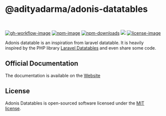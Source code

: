 # @adityadarma/adonis-datatables

<br />

[![gh-workflow-image]][gh-workflow-url] [![npm-image]][npm-url] [![npm-downloads]][npm-downloads] ![][typescript-image] [![license-image]][license-url]

Adonis datatable is an inspiration from laravel datatable. It is heavily inspired by the PHP library [Laravel Datatables](https://yajrabox.com/docs/laravel-datatables) and even share some code.

## Official Documentation

The documentation is available on the [Website](https://adityadarma.github.io/adonis-datatables-docs)

## License

Adonis Datatables is open-sourced software licensed under the [MIT license](LICENSE.md).

[gh-workflow-image]: https://img.shields.io/github/actions/workflow/status/adityadarma/adonis-datatables/release.yml?style=for-the-badge
[gh-workflow-url]: https://github.com/adityadarma/adonis-datatables/actions/workflows/release.yml 'Github action'
[npm-image]: https://img.shields.io/npm/v/@adityadarma/adonis-datatables/latest.svg?style=for-the-badge&logo=npm
[npm-url]: https://www.npmjs.com/package/@adityadarma/adonis-datatables/v/latest 'npm'
[typescript-image]: https://img.shields.io/badge/Typescript-294E80.svg?style=for-the-badge&logo=typescript
[license-url]: LICENSE.md
[license-image]: https://img.shields.io/github/license/adityadarma/adonis-datatables?style=for-the-badge
[npm-downloads]: https://img.shields.io/npm/dm/@adityadarma/adonis-datatables.svg?style=for-the-badge
[count-downloads]: https://npmcharts.com/compare/@adityadarma/adonis-datatables?minimal=true
